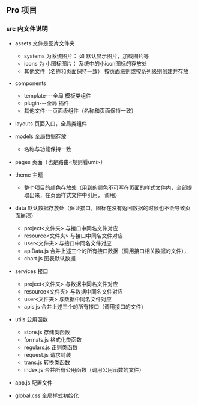 ## Pro 项目

### src 内文件说明
 - assets 文件是图片文件夹 
     * systems 为系统图片： 如 默认显示图片，加载图片等
     * icons 为 小图标图片： 系统中的小icon图标的存放处
     * 其他文件（名称和页面保持一致） 按页面级别或按系列级别创建并存放

 - components
    * template---全局 模板类组件
    * plugin---全局 插件
    * 其他文件---页面级组件（名称和页面保持一致）

- layouts 页面入口，全局类组件

- models 全局数据存放 
    * 名称与功能保持一致

- pages 页面（也是路由<规则看umi>）

- theme 主题
    * 整个项目的颜色存放处（用到的颜色不可写在页面的样式文件内，全部提取出来，在页面样式文件中引用， 调用）

- data 默认数据存放处（保证接口，图标在没有返回数据的时候也不会导致页面崩溃）
    * project<文件夹> 与接口中同名文件对应
    * resource<文件夹> 与接口中同名文件对应
    * user<文件夹> 与接口中同名文件对应
    * apiData.js 合并上述三个的所有接口数据（调用接口相关数据的文件），
    * chart.js 图表默认数据

- services 接口
    * project<文件夹> 与数据中同名文件对应
    * resource<文件夹> 与数据中同名文件对应
    * user<文件夹> 与数据中同名文件对应
    * apis.js 合并上述三个的所有接口（调用接口的文件）

 - utils 公用函数
    * store.js 存储类函数
    * formats.js 格式化类函数
    * regulars.js 正则类函数
    * request.js 请求封装
    * trans.js  转换类函数
    * index.js  合并所有公用函数（调用公用函数的文件）

 - app.js 配置文件

 - global.css 全局样式初始化


